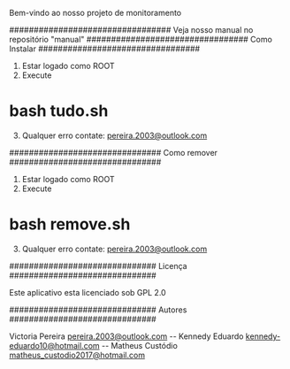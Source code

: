  Bem-vindo ao nosso projeto de monitoramento
 
 
#################################
Veja nosso manual no repositório 
        "manual"
#################################
 Como Instalar
#################################


1. Estar logado como ROOT
2. Execute
  # bash tudo.sh
  
3. Qualquer erro contate:
        pereira.2003@outlook.com


###############################
 Como remover
###############################


1. Estar logado como ROOT
2. Execute
  # bash remove.sh
3. Qualquer erro contate:
        <pereira.2003@outlook.com>


##############################
 Licença
##############################


Este aplicativo esta licenciado
sob GPL 2.0


##############################
Autores
##############################


Victoria Pereira <pereira.2003@outlook.com> --
Kennedy Eduardo <kennedy-eduardo10@hotmail.com> --
Matheus Custódio <matheus_custodio2017@hotmail.com> 
